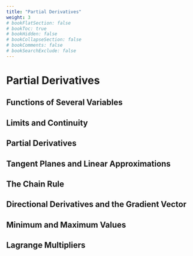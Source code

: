 ```yaml
---
title: "Partial Derivatives"
weight: 3
# bookFlatSection: false
# bookToc: true
# bookHidden: false
# bookCollapseSection: false
# bookComments: false
# bookSearchExclude: false
---
```


# Partial Derivatives

## Functions of Several Variables

## Limits and Continuity

<!-- markdownlint-disable-next-line MD024 -->
## Partial Derivatives

## Tangent Planes and Linear Approximations

## The Chain Rule

## Directional Derivatives and the Gradient Vector

## Minimum and Maximum Values

## Lagrange Multipliers
